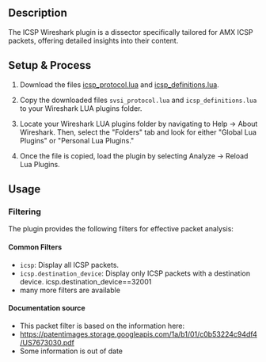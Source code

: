 ## Description
The ICSP Wireshark plugin is a dissector specifically tailored for AMX ICSP packets, offering detailed insights into their content.

## Setup & Process
1. Download the files [icsp_protocol.lua](icsp_protocol.lua) and [icsp_definitions.lua](icsp_definitions.lua).

2. Copy the downloaded files `svsi_protocol.lua` and `icsp_definitions.lua` to your Wireshark LUA plugins folder.

3. Locate your Wireshark LUA plugins folder by navigating to Help -> About Wireshark. Then, select the "Folders" tab and look for either "Global Lua Plugins" or "Personal Lua Plugins."

4. Once the file is copied, load the plugin by selecting Analyze -> Reload Lua Plugins.

## Usage
### Filtering
The plugin provides the following filters for effective packet analysis:

#### Common Filters
- `icsp`: Display all ICSP packets.
- `icsp.destination_device`: Display only ICSP packets with a destination device. icsp.destination_device==32001
- many more filters are available

#### Documentation source
- This packet filter is based on the information here:
-  https://patentimages.storage.googleapis.com/1a/b1/01/c0b53224c94df4/US7673030.pdf
- Some information is out of date

